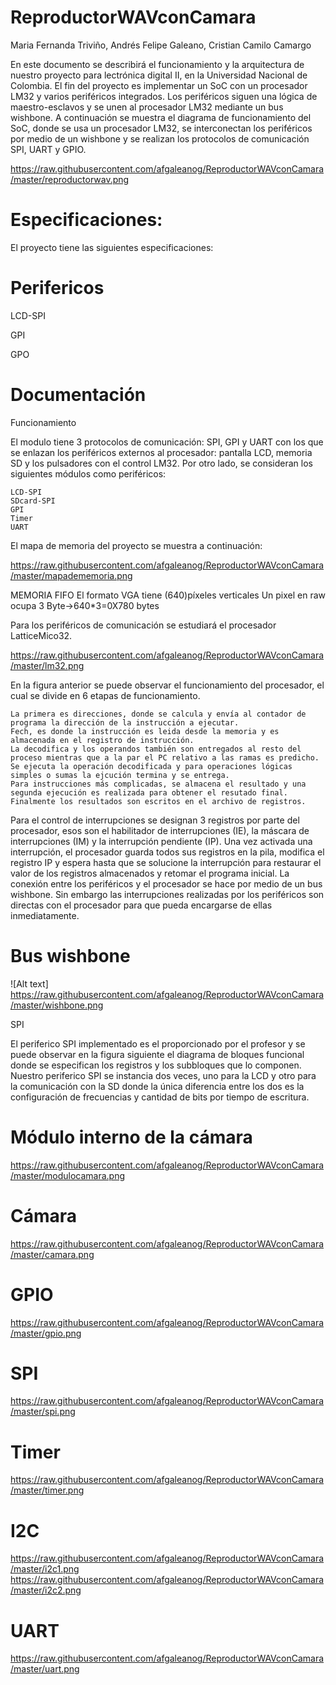 # ReproductorWAVconCamara

Maria Fernanda Triviño, Andrés Felipe Galeano, Cristian Camilo Camargo

En este documento se describirá el funcionamiento y la arquitectura de nuestro proyecto para lectrónica digital II, en la Universidad Nacional de Colombia. El fin del proyecto es implementar un SoC con un procesador LM32 y varios periféricos integrados. Los periféricos siguen una lógica de maestro-esclavos y se unen al procesador LM32 mediante un bus wishbone.
A continuación se muestra el diagrama de funcionamiento del SoC, donde se usa un procesador LM32, se interconectan los periféricos por medio de un wishbone y se realizan los protocolos de comunicación SPI, UART y GPIO.

https://raw.githubusercontent.com/afgaleanog/ReproductorWAVconCamara/master/reproductorwav.png

# Especificaciones:

El proyecto tiene las siguientes especificaciones:



# Perifericos
LCD-SPI

GPI

GPO


# Documentación

Funcionamiento

El modulo tiene 3 protocolos de comunicación: SPI, GPI y UART con los que se enlazan los periféricos externos al procesador: pantalla LCD, memoria SD y los pulsadores con el control LM32. Por otro lado, se consideran los siguientes módulos como periféricos:

    LCD-SPI
    SDcard-SPI
    GPI
    Timer
    UART

El mapa de memoria del proyecto se muestra a continuación:

https://raw.githubusercontent.com/afgaleanog/ReproductorWAVconCamara/master/mapadememoria.png


MEMORIA FIFO
El formato VGA tiene (640)píxeles verticales
Un pixel en raw ocupa 3 Byte->640*3=0X780 bytes

Para los periféricos de comunicación se estudiará el procesador LatticeMico32.

https://raw.githubusercontent.com/afgaleanog/ReproductorWAVconCamara/master/lm32.png

En la figura anterior se puede observar el funcionamiento del procesador, el cual se divide en 6 etapas de funcionamiento.

    La primera es direcciones, donde se calcula y envía al contador de programa la dirección de la instrucción a ejecutar.
    Fech, es donde la instrucción es leida desde la memoria y es almacenada en el registro de instrucción.
    La decodifica y los operandos también son entregados al resto del proceso mientras que a la par el PC relativo a las ramas es predicho.
    Se ejecuta la operación decodificada y para operaciones lógicas simples o sumas la ejcución termina y se entrega.
    Para instrucciones más complicadas, se almacena el resultado y una segunda ejecución es realizada para obtener el resutado final.
    Finalmente los resultados son escritos en el archivo de registros.

Para el control de interrupciones se designan 3 registros por parte del procesador, esos son el habilitador de interrupciones (IE), la máscara de interrupciones (IM) y la interrupción pendiente (IP). Una vez activada una interrupción, el procesador guarda todos sus registros en la pila, modifica el registro IP y espera hasta que se solucione la interrupción para restaurar el valor de los registros almacenados y retomar el programa inicial. La conexión entre los periféricos y el procesador se hace por medio de un bus wishbone. Sin embargo las interrupciones realizadas por los periféricos son directas con el procesador para que pueda encargarse de ellas inmediatamente.


# Bus wishbone

![Alt text] https://raw.githubusercontent.com/afgaleanog/ReproductorWAVconCamara/master/wishbone.png

SPI

El periferico SPI implementado es el proporcionado por el profesor y se puede observar en la figura siguiente el diagrama de bloques funcional donde se especifican los registros y los subbloques que lo componen. Nuestro periferico SPI se instancia dos veces, uno para la LCD y otro para la comunicación con la SD donde la única diferencia entre los dos es la configuración de frecuencias y cantidad de bits por tiempo de escritura.


# Módulo interno de la cámara

https://raw.githubusercontent.com/afgaleanog/ReproductorWAVconCamara/master/modulocamara.png

# Cámara

https://raw.githubusercontent.com/afgaleanog/ReproductorWAVconCamara/master/camara.png

# GPIO

https://raw.githubusercontent.com/afgaleanog/ReproductorWAVconCamara/master/gpio.png

# SPI

https://raw.githubusercontent.com/afgaleanog/ReproductorWAVconCamara/master/spi.png

# Timer

https://raw.githubusercontent.com/afgaleanog/ReproductorWAVconCamara/master/timer.png

# I2C

https://raw.githubusercontent.com/afgaleanog/ReproductorWAVconCamara/master/i2c1.png
https://raw.githubusercontent.com/afgaleanog/ReproductorWAVconCamara/master/i2c2.png



# UART

https://raw.githubusercontent.com/afgaleanog/ReproductorWAVconCamara/master/uart.png






